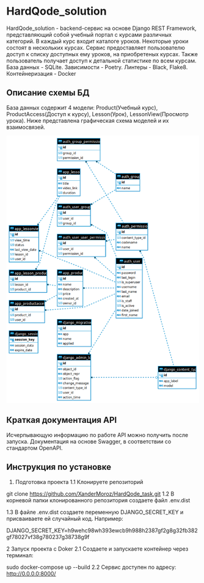 # HardQode_solution

HardQode_solution - backend-сервис на основе Django REST Framework, представляющий собой учебный портал с курсами различных категорий. В каждый курс входит каталоге уроков. Некоторые уроки состоят в нескольких курсах. Сервис предоставляет пользователю доступ к списку доступных ему уроков, на приобретеных курсах. Также пользователь получает доступ к детальной статистике по всем курсам. База данных - SQLite. Зависимости - Poetry. Линтеры - Black, Flake8. Контейнеризация - Docker

## Описание схемы БД
База данных содержит 4 модели: Product(Учебный курс), ProductAccess(Доступ к курсу), Lesson(Урок), LessonView(Просмотр урока). Ниже представлена графическая схема моделей и их взаимосвязей.

![Screen Shot](extras/erd.png)

## Краткая документация API
Исчерпывающую информацию по работе API можно получить после запуска. Документация на основе Swagger, в соответствии со стандартом OpenAPI.

## Инструкция по установке
1. Подготовка проекта
1.1 Клонируете репозиторий

git clone https://github.com/XanderMoroz/HardQode_task.git
1.2 В корневой папки клонированного репозитория создаете файл .env.dist

1.3 В файлe .env.dist создаете переменную DJANGO_SECRET_KEY и присваиваете ей случайный код. Например:

DJANGO_SECRET_KEY=h9wehc98wh393ewcb9h988h2387gf2g8g32fb382gf78027vf38g780237g38738g9f

2 Запуск проекта с Doker
2.1 Создаете и запускаете контейнер через терминал:

sudo docker-compose up --build
2.2 Сервис доступен по адресу: http://0.0.0.0:8000/
